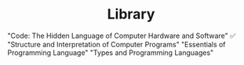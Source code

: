 <h1 align="center">Library</h1>

"Code: The Hidden Language of Computer Hardware and Software" ✅
"Structure and Interpretation of Computer Programs"
"Essentials of Programming Language"
"Types and Programming Languages"

